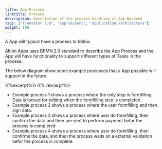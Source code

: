 ```yaml
---
title: App Process
linktitle: Process
description: Description of the process handling of App Backend 
tags: ["tjenester 3.0", "app-backend", "application architecture"]
weight: 100
---
```


A App will typical have a process to follow. 

Altinn Apps uses BPMN 2.0 standard to describe the App Process and the App will have functionality
to support different types of Tasks in the process. 

The below diagram show some example processes that a App possible will support in the future.

{{%excerpt%}}
<object data="/architecture/application/altinn-apps/app/app-backend/process/app-backend-process.svg" type="image/svg+xml" style="width: 200%;  max-width: 800px;"></object>
{{% /excerpt%}}


- Example process 1 shows a process where the only step is formfilling. Data is locked for editing when the formfilling step is completed.
- Example process 2 shows a process where the user formfilling and then sign data. 
- Example process 3 shows a process where user do formfilling, then confirm the data and then are sent to perform payment befor the process is completed
- Example process 4 shows a process where user do formfilling, then confirms the data, and then the process waits on a external validation befor the process is complete.
